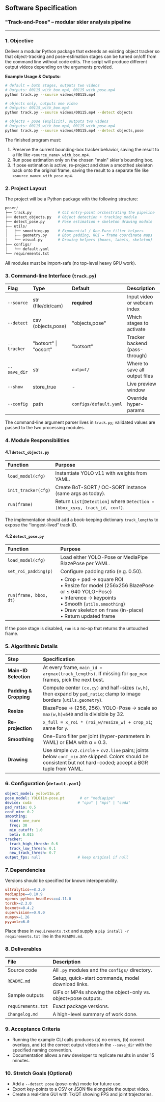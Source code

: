 ## Software Specification

### "Track-and-Pose" – modular skier analysis pipeline

---

### 1. Objective

Deliver a modular Python package that extends an existing object tracker so that object-tracking and pose-estimation stages can be turned on/off from the command line without code edits. The script will produce different output videos depending on the arguments provided.

**Example Usage & Outputs:**

```bash
# default = both stages, outputs two videos
# Outputs: 00115_with_box.mp4, 00115_with_pose.mp4
python track.py --source videos/00115.mp4

# objects only, outputs one video
# Outputs: 00115_with_box.mp4
python track.py --source videos/00115.mp4 --detect objects

# objects + pose (explicit), outputs two videos
# Outputs: 00115_with_box.mp4, 00115_with_pose.mp4
python track.py --source videos/00115.mp4 --detect objects,pose
```

The finished program must:

1.  Preserve the current bounding-box tracker behavior, saving the result to a file like `<source_name>_with_box.mp4`.
2.  Run pose estimation only on the chosen "main" skier's bounding box.
3.  If pose estimation is active, re-project and draw a smoothed skeleton back onto the original frame, saving the result to a separate file like `<source_name>_with_pose.mp4`.

### 2. Project Layout

The project will be a Python package with the following structure:

```python
poser/
├── track.py            # CLI entry-point orchestrating the pipeline
├── detect_objects.py   # Object detection + tracking module
├── detect_pose.py      # Pose estimation + skeleton drawing module
├── utils/
│   ├── smoothing.py    # Exponential / One-Euro filter helpers
│   ├── geometry.py     # Bbox padding, ROI → frame coordinate maps
│   └── visual.py       # Drawing helpers (boxes, labels, skeleton)
├── configs/
│   └── default.yaml
└── requirements.txt
```

All modules must be import-safe (no top-level heavy GPU work).

### 3. Command-line Interface (`track.py`)

| Flag | Type | Default | Description |
| :--- | :--- | :--- | :--- |
| `--source` | str (file/dir/cam) | **required** | Input video or webcam index |
| `--detect` | csv (objects,pose) | "objects,pose" | Which stages to activate |
| `--tracker` | "botsort" \| "ocsort" | "botsort" | Tracker backend (pass-through) |
| `--save_dir` | str | `output/` | Where to save all output files |
| `--show` | store_true | - | Live preview window |
| `--config` | path | `configs/default.yaml` | Override hyper-params |

The command-line argument parser lives in `track.py`; validated values are passed to the two processing modules.

### 4. Module Responsibilities

#### 4.1 `detect_objects.py`

| Function | Purpose |
| :--- | :--- |
| `load_model(cfg)` | Instantiate YOLO v11 with weights from YAML. |
| `init_tracker(cfg)` | Create BoT-SORT / OC-SORT instance (same args as today). |
| `run(frame)` | Return `List[Detection]` where `Detection = (bbox_xyxy, track_id, conf)`. |

The implementation should add a book-keeping dictionary `track_lengths` to expose the “longest-lived” track ID.

#### 4.2 `detect_pose.py`

| Function | Purpose |
| :--- | :--- |
| `load_model(cfg)` | Load either YOLO-Pose or MediaPipe BlazePose per YAML. |
| `set_roi_padding(p)` | Configure padding ratio (e.g. 0.50). |
| `run(frame, bbox, dt)` | • Crop + pad → square ROI<br>• Resize for model (256x256 BlazePose or ≤ 640 YOLO-Pose)<br>• Inference → keypoints<br>• Smooth (`utils.smoothing`)<br>• Draw skeleton on `frame` (in-place)<br>• Return updated frame |

If the pose stage is disabled, `run` is a no-op that returns the untouched frame.

### 5. Algorithmic Details

| Step | Specification |
| :--- | :--- |
| **Main-ID Selection** | At every frame, `main_id = argmax(track_lengths)`. If missing for `gap_max` frames, pick the next best. |
| **Padding & Cropping** | Compute center `(cx,cy)` and half-sizes `(w,h)`, then expand by `pad_ratio`; clamp to image borders (`utils.geometry`). |
| **Resize** | BlazePose → (256, 256). YOLO-Pose → scale so `max(w,h)≤640` and is divisible by 32. |
| **Re-projection** | `x_full = x_roi * (roi_w/resize_w) + crop_x1`; same for `y`. |
| **Smoothing** | One-Euro filter per joint (hyper-parameters in YAML) or EMA with α = 0.3. |
| **Drawing** | Use simple `cv2.circle` + `cv2.line` pairs; joints below `conf_min` are skipped. Colors should be consistent but not hard-coded; accept a BGR tuple from YAML. |

### 6. Configuration (`default.yaml`)

```yaml
object_model: yolov11m.pt
pose_model: YOLO11m-pose.pt       # or "mediapipe"
device: cuda                     # "cpu" | "mps" | "cuda"
pad_ratio: 0.5
conf_min: 0.2
smoothing:
  kind: one_euro
  freq: 30
  min_cutoff: 1.0
  beta: 0.015
tracker:
  track_high_thresh: 0.6
  track_low_thresh: 0.1
  new_track_thresh: 0.7
output_fps: null                 # keep original if null
```

### 7. Dependencies

Versions should be specified for known interoperability.

```makefile
ultralytics==8.2.0
mediapipe==0.10.9
opencv-python-headless==4.11.0
torch>=2.3.0
boxmot>=0.4.2
supervision==0.9.0
numpy>=1.26
pyyaml>=6.0
```

Place these in `requirements.txt` and supply a `pip install -r requirements.txt` line in the `README.md`.

### 8. Deliverables

| File | Description |
| :--- | :--- |
| Source code | All `.py` modules and the `configs/` directory. |
| `README.md` | Setup, quick-start commands, model download links. |
| Sample outputs | GIFs or MP4s showing the object-only vs. object+pose outputs. |
| `requirements.txt` | Exact package versions. |
| `Changelog.md` | A high-level summary of work done. |

### 9. Acceptance Criteria

*   Running the example CLI calls produces (a) no errors, (b) correct overlays, and (c) the correct output videos in the `--save_dir` with the specified naming convention.
*   Documentation allows a new developer to replicate results in under 15 minutes.

### 10. Stretch Goals (Optional)

*   Add a `--detect pose` (pose-only) mode for future use.
*   Export key-points to a CSV or JSON file alongside the output video.
*   Create a real-time GUI with Tk/QT showing FPS and joint trajectories.
